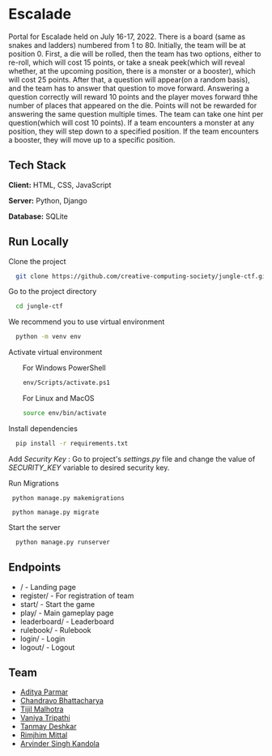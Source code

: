 
# Escalade


Portal for Escalade held on July 16-17, 2022. There is a board (same as snakes and ladders) numbered from 1 to 80. Initially, the team will be at position 0. First, a die will be rolled, then the team has two options, either to re-roll, which will cost 15 points, or take a sneak peek(which will reveal whether, at the upcoming position, there is a monster or a booster), which will cost 25 points. After that, a question will appear(on a random basis), and the team has to answer that question to move forward. Answering a question correctly will reward 10 points and the player moves forward thhe number of places that appeared on the die. Points will not be rewarded for answering the same question multiple times. The team can take one hint per question(which will cost 10 points). If a team encounters a monster at any position,  they will step down to a specified position. If the team encounters a booster, they will move up to a specific position.



## Tech Stack

**Client:** HTML, CSS, JavaScript

**Server:** Python, Django

**Database:** SQLite


  
## Run Locally


Clone the project

```bash
  git clone https://github.com/creative-computing-society/jungle-ctf.git
```

Go to the project directory

```bash
  cd jungle-ctf
```

We recommend you to use virtual environment

```bash
  python -m venv env
```

Activate virtual environment   
   
&emsp;&emsp;For Windows PowerShell
```bash
    env/Scripts/activate.ps1
```
&emsp;&emsp;For Linux and MacOS
```bash
    source env/bin/activate
```

Install dependencies

```bash
  pip install -r requirements.txt
```

Add *Security Key* : Go to project's *settings.py* file and change the value of *SECURITY_KEY* variable to desired security key.

Run Migrations

```
 python manage.py makemigrations
```
```
 python manage.py migrate
```

Start the server

```bash
  python manage.py runserver
```

## Endpoints   

* / - Landing page   
* register/ - For registration of team   
* start/ - Start the game   
* play/ - Main gameplay page
* leaderboard/ - Leaderboard
* rulebook/ - Rulebook
* login/ - Login
* logout/ - Logout   


## Team

* [Aditya Parmar](https://github.com/adityaParmar9813)   
* [Chandravo Bhattacharya](https://github.com/Chandravo)  
* [Tijil Malhotra](https://github.com/TijilM)
* [Vaniya Tripathi](https://github.com/VaniyaTripathi)
* [Tanmay Deshkar](https://github.com/Fluorospek)
* [Rimjhim Mittal](https://github.com/rimjhimittal)
* [Arvinder Singh Kandola](https://github.com/askandola)
